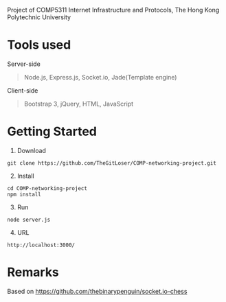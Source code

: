 Project of COMP5311 Internet Infrastructure and Protocols, The Hong Kong Polytechnic University

# Tools used
Server-side
> Node.js, Express.js, Socket.io, Jade(Template engine)

Client-side
> Bootstrap 3, jQuery, HTML, JavaScript

# Getting Started

1. Download
```
git clone https://github.com/TheGitLoser/COMP-networking-project.git
```

2. Install
```
cd COMP-networking-project
npm install
```

3. Run
```
node server.js
```

4. URL
```
http://localhost:3000/
```

# Remarks
Based on https://github.com/thebinarypenguin/socket.io-chess

